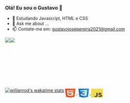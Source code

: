 ### Olá! Eu sou o Gustavo 👋

- 🌱 Estudando Javascript, HTML e CSS
- 💬 Ask me about ...
- 📫 Contate-me em: gustavojosepereira2021@gmail.com
<div>
    <a href="https://github.com/Escravo" style="display: flex">
    <img syle="display: inline_block" height="150em" src="https://github-readme-stats.vercel.app/api?username=escravo&show_icons=true&theme=synthwave&include_all_commits=true&count_private=true"/>
    <img syle="display: inline_block" height="150em" src="https://github-readme-stats.vercel.app/api/top-langs/?username=escravo&layout=compact&langs_count=7&theme=synthwave"/>
</div>

![willianrod's wakatime stats](https://github-readme-stats.vercel.app/api/wakatime?escravo&theme=synthwave)
##
<div style="display: inline_block"><br>
    <img align="center" alt="Gustavo-HTML5" height="30" width="40" src="https://github.com/devicons/devicon/blob/master/icons/html5/html5-original.svg">
     <img align="center" alt="Gustavo-CSS3" height="30" width="40" src="https://github.com/devicons/devicon/blob/master/icons/css3/css3-original.svg">
     <img align="center" alt="Gustavo-Javascript" height="30" width="40" src="https://github.com/devicons/devicon/blob/master/icons/javascript/javascript-original.svg">
</div>
<div>
  <a href=""></a>
</div>
